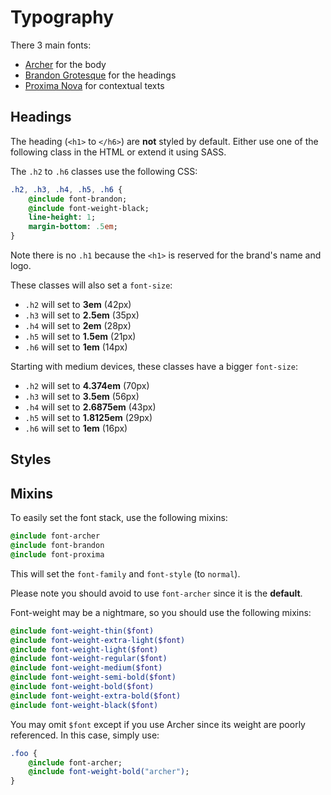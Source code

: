 # Typography

There 3 main fonts:

* [Archer](http://www.typography.com/fonts/archer/overview/) for the body
* [Brandon Grotesque](https://typekit.com/fonts/brandon-grotesque) for the headings
* [Proxima Nova](https://typekit.com/fonts/proxima-nova) for contextual texts

## Headings

The heading (`<h1>` to `</h6>`) are **not** styled by default. Either use one of the following class in the HTML or extend it using SASS.

The `.h2` to `.h6` classes use the following CSS:

```sass
.h2, .h3, .h4, .h5, .h6 {
	@include font-brandon;
	@include font-weight-black;
	line-height: 1;
	margin-bottom: .5em;
}
```

Note there is no `.h1` because the `<h1>` is reserved for the brand's name and logo.

These classes will also set a `font-size`:

* `.h2` will set to **3em** (42px)
* `.h3` will set to **2.5em** (35px)
* `.h4` will set to **2em** (28px)
* `.h5` will set to **1.5em** (21px)
* `.h6` will set to **1em** (14px)

Starting with medium devices, these classes have a bigger `font-size`:

* `.h2` will set to **4.374em** (70px)
* `.h3` will set to **3.5em** (56px)
* `.h4` will set to **2.6875em** (43px)
* `.h5` will set to **1.8125em** (29px)
* `.h6` will set to **1em** (16px)

## Styles

## Mixins

To easily set the font stack, use the following mixins:

```sass
@include font-archer
@include font-brandon
@include font-proxima
```

This will set the `font-family` and `font-style` (to `normal`).

Please note you should avoid to use `font-archer` since it is the **default**.

Font-weight may be a nightmare, so you should use the following mixins:

```sass
@include font-weight-thin($font)
@include font-weight-extra-light($font)
@include font-weight-light($font)
@include font-weight-regular($font)
@include font-weight-medium($font)
@include font-weight-semi-bold($font)
@include font-weight-bold($font)
@include font-weight-extra-bold($font)
@include font-weight-black($font)
```

You may omit `$font` except if you use Archer since its weight are poorly referenced. In this case, simply use:

```sass
.foo {
	@include font-archer;
	@include font-weight-bold("archer");
}
```